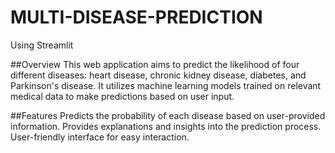# MULTI-DISEASE-PREDICTION
Using Streamlit

##Overview
This web application aims to predict the likelihood of four different diseases: heart disease, chronic kidney disease, diabetes, and Parkinson's disease. It utilizes machine learning models trained on relevant medical data to make predictions based on user input.

##Features
Predicts the probability of each disease based on user-provided information.
Provides explanations and insights into the prediction process.
User-friendly interface for easy interaction.
